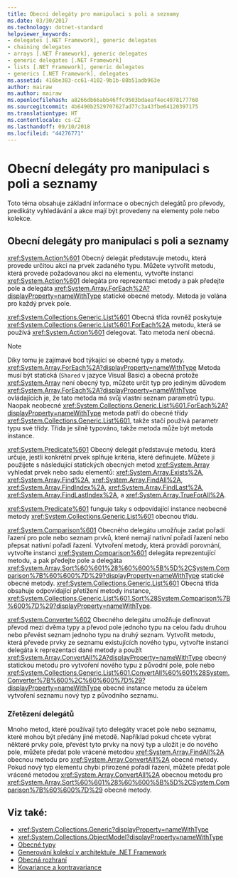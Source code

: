 ```yaml
---
title: Obecní delegáty pro manipulaci s poli a seznamy
ms.date: 03/30/2017
ms.technology: dotnet-standard
helpviewer_keywords:
- delegates [.NET Framework], generic delegates
- chaining delegates
- arrays [.NET Framework], generic delegates
- generic delegates [.NET Framework]
- lists [.NET Framework], generic delegates
- generics [.NET Framework], delegates
ms.assetid: 416be383-cc61-4102-9b1b-88b51adb963e
author: mairaw
ms.author: mairaw
ms.openlocfilehash: a8266db66abb46ffc9503bdaeaf4ec4078177760
ms.sourcegitcommit: 4b6490b2529707627ad77c3a43fbe64120397175
ms.translationtype: HT
ms.contentlocale: cs-CZ
ms.lasthandoff: 09/10/2018
ms.locfileid: "44276771"
---
```

# <a name="generic-delegates-for-manipulating-arrays-and-lists"></a>Obecní delegáty pro manipulaci s poli a seznamy
Toto téma obsahuje základní informace o obecných delegátů pro převody, predikáty vyhledávání a akce mají být provedeny na elementy pole nebo kolekce.  
  
## <a name="generic-delegates-for-manipulating-arrays-and-lists"></a>Obecní delegáty pro manipulaci s poli a seznamy  
 <xref:System.Action%601> Obecný delegát představuje metodu, která provede určitou akci na prvek zadaného typu. Můžete vytvořit metodu, která provede požadovanou akci na elementu, vytvořte instanci <xref:System.Action%601> delegáta pro reprezentaci metody a pak předejte pole a delegáta <xref:System.Array.ForEach%2A?displayProperty=nameWithType> statické obecné metody. Metoda je volána pro každý prvek pole.  
  
 <xref:System.Collections.Generic.List%601> Obecná třída rovněž poskytuje <xref:System.Collections.Generic.List%601.ForEach%2A> metodu, která se používá <xref:System.Action%601> delegovat. Tato metoda není obecná.  
  
> [!NOTE]
>  Díky tomu je zajímavé bod týkající se obecné typy a metody. <xref:System.Array.ForEach%2A?displayProperty=nameWithType> Metoda musí být statická (`Shared` v jazyce Visual Basic) a obecná protože <xref:System.Array> není obecný typ, můžete určit typ pro jediným důvodem <xref:System.Array.ForEach%2A?displayProperty=nameWithType> ovládajících je, že tato metoda má svůj vlastní seznam parametrů typu. Naopak neobecné <xref:System.Collections.Generic.List%601.ForEach%2A?displayProperty=nameWithType> metoda patří do obecné třídy <xref:System.Collections.Generic.List%601>, takže stačí používá parametr typu své třídy. Třída je silně typováno, takže metoda může být metoda instance.  
  
 <xref:System.Predicate%601> Obecný delegát představuje metodu, která určuje, jestli konkrétní prvek splňuje kritéria, které definujete. Můžete ji použijete s následující statických obecných metod <xref:System.Array> vyhledat prvek nebo sadu elementů: <xref:System.Array.Exists%2A>, <xref:System.Array.Find%2A>, <xref:System.Array.FindAll%2A>, <xref:System.Array.FindIndex%2A>, <xref:System.Array.FindLast%2A>, <xref:System.Array.FindLastIndex%2A>, a <xref:System.Array.TrueForAll%2A>.  
  
 <xref:System.Predicate%601> funguje taky s odpovídající instance neobecné metody <xref:System.Collections.Generic.List%601> obecnou třídu.  
  
 <xref:System.Comparison%601> Obecného delegátu umožňuje zadat pořadí řazení pro pole nebo seznam prvků, které nemají nativní pořadí řazení nebo přepsat nativní pořadí řazení. Vytvoření metody, která provádí porovnání, vytvořte instanci <xref:System.Comparison%601> delegáta reprezentující metodu, a pak předejte pole a delegáta <xref:System.Array.Sort%60%601%28%60%600%5B%5D%2CSystem.Comparison%7B%60%600%7D%29?displayProperty=nameWithType> statické obecné metody. <xref:System.Collections.Generic.List%601> Obecná třída obsahuje odpovídající přetížení metody instance, <xref:System.Collections.Generic.List%601.Sort%28System.Comparison%7B%600%7D%29?displayProperty=nameWithType>.  
  
 <xref:System.Converter%602> Obecného delegátu umožňuje definovat převod mezi dvěma typy a převod pole jednoho typu na celou řadu druhou nebo převést seznam jednoho typu na druhý seznam. Vytvořit metodu, která převede prvky ze seznamu existujících nového typu, vytvořte instanci delegáta k reprezentaci dané metody a použít <xref:System.Array.ConvertAll%2A?displayProperty=nameWithType> obecný statickou metodu pro vytvoření nového typu z původní pole, pole nebo <xref:System.Collections.Generic.List%601.ConvertAll%60%601%28System.Converter%7B%600%2C%60%600%7D%29?displayProperty=nameWithType> obecné instance metodu za účelem vytvoření seznamu nový typ z původního seznamu.  
  
### <a name="chaining-delegates"></a>Zřetězení delegátů  
 Mnoho metod, které používají tyto delegáty vracet pole nebo seznamu, které mohou být předány jiné metodě. Například pokud chcete vybrat některé prvky pole, převést tyto prvky na nový typ a uložit je do nového pole, můžete předat pole vrácené metodou <xref:System.Array.FindAll%2A> obecnou metodu pro <xref:System.Array.ConvertAll%2A> obecné metody. Pokud nový typ elementu chybí přirozené pořadí řazení, můžete předat pole vrácené metodou <xref:System.Array.ConvertAll%2A> obecnou metodu pro <xref:System.Array.Sort%60%601%28%60%600%5B%5D%2CSystem.Comparison%7B%60%600%7D%29> obecné metody.  
  
## <a name="see-also"></a>Viz také:

- <xref:System.Collections.Generic?displayProperty=nameWithType>  
- <xref:System.Collections.ObjectModel?displayProperty=nameWithType>  
- [Obecné typy](../../../docs/standard/generics/index.md)  
- [Generování kolekcí v architektuře .NET Framework](../../../docs/standard/generics/collections.md)  
- [Obecná rozhraní](../../../docs/standard/generics/interfaces.md)  
- [Kovariance a kontravariance](../../../docs/standard/generics/covariance-and-contravariance.md)
